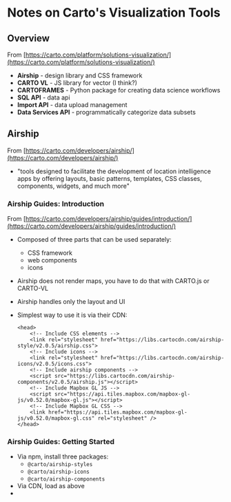 # Notes on Carto's Visualization Tools

## Overview

From [https://carto.com/platform/solutions-visualization/](https://carto.com/platform/solutions-visualization/)

* **Airship** - design library and CSS framework
* **CARTO VL** - JS library for vector (I think?)
* **CARTOFRAMES** - Python package for creating data science workflows
* **SQL API** - data api
* **Import API** - data upload management
* **Data Services API** - programmatically categorize data subsets

## Airship

From [https://carto.com/developers/airship/](https://carto.com/developers/airship/)

* "tools designed to facilitate the development of location intelligence apps by offering layouts, basic patterns, templates, CSS classes, components, widgets, and much more"

### Airship Guides: Introduction

From [https://carto.com/developers/airship/guides/introduction/](https://carto.com/developers/airship/guides/introduction/)

* Composed of three parts that can be used separately:
    * CSS framework
    * web components
    * icons
* Airship does not render maps, you have to do that with CARTO.js or CARTO-VL
* Airship handles only the layout and UI
* Simplest way to use it is via their CDN:

    ```
    <head>
        <!-- Include CSS elements -->
        <link rel="stylesheet" href="https://libs.cartocdn.com/airship-style/v2.0.5/airship.css">
        <!-- Include icons -->
        <link rel="stylesheet" href="https://libs.cartocdn.com/airship-icons/v2.0.5/icons.css">
        <!-- Include airship components -->
        <script src="https://libs.cartocdn.com/airship-components/v2.0.5/airship.js"></script>
        <!-- Include Mapbox GL JS -->
        <script src="https://api.tiles.mapbox.com/mapbox-gl-js/v0.52.0/mapbox-gl.js"></script>
        <!-- Include Mapbox GL CSS -->
        <link href="https://api.tiles.mapbox.com/mapbox-gl-js/v0.52.0/mapbox-gl.css" rel="stylesheet" />
    </head>
    ```

### Airship Guides: Getting Started

* Via npm, install three packages:
    * `@carto/airship-styles`
    * `@carto/airship-icons`
    * `@carto/airship-components`
* Via CDN, load as above
* 
